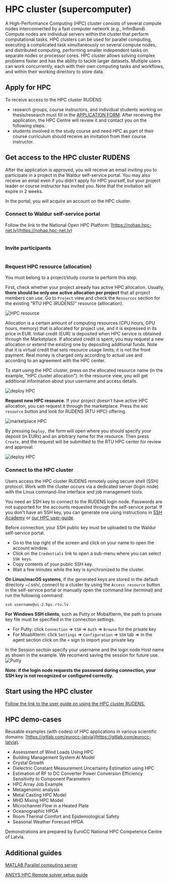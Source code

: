 # HPC cluster (supercomputer)

A High-Performance Computing (HPC) cluster consists of several compute nodes interconnected by a fast computer network (e.g., InfiniBand). Compute nodes are individual servers within the cluster that perform computational tasks. HPC clusters can be used for parallel computing, executing a complicated task simultaneously on several compute nodes, and distributed computing, performing smaller independent tasks on separate nodes or processor cores. HPC cluster allows solving complex problems faster and has the ability to tackle larger datasets. Multiple users can work concurrently, each with their own computing tasks and workflows, and within their working directory to store data.

## Apply for HPC
To receive access to the HPC cluster RUDENS
- research groups, course instructors, and individual students working on thesis/research must fill in the [APPLICATION FORM](https://docs.google.com/forms/d/e/1FAIpQLSemd1JlJB2lyW0Fal6OA3MM7cmxpqh0GQt145lrzmqqIFQIeA/viewform).  After receiving the application, the HPC Centre will review it and contact you on the following steps.
- students involved in the study course and need HPC as part of their course curriculum should receive an invitation from their course instructor.

## Get access to the HPC cluster RUDENS

After the application is approved, you will receive an email inviting you to participate in a project in the Waldur self-service portal. You may also receive an email even if you didn't apply for HPC yourself, but your project leader or course instructor has invited you. Note that the invitation will expire in 2 weeks. 

In the portal, you will acquire an account on the HPC cluster.

### Connect to Waldur self-service portal
Follow the link to the National Open HPC Platform: [https://nohap.hpc-net.lv](https://nohap.hpc-net.lv)

```{include} ./include/waldur_access.md
```
### Invite participants

```{include} ./include/waldur_invite.md
```
### Request HPC resource (allocation)
You must belong to a project/study course to perform this step. 

First, check whether your project already has active HPC allocation. Usually, **there should be only one active allocation per project** that all project members can use. Go to `Project` view and check the `Resources` section for the existing "RTU HPC (RUDENS)" resource (alllocation).

![HPC resource](images/waldur_project_HPC_1.jpg)

Allocation is a certain amount of computing resources (CPU hours, GPU hours, memory) that is allocated for project use, and it is expressed in its price in EUR. Initial credit (EUR) is deposited when HPC service is obtained through the Marketplace. If allocated credit is spent, you may request a new allocation or extend the existing one by depositing additional funds. Note that it is virtual credit that sets resource usage limits; it is not the front payment. Real money is charged only according to actual use and according to an agreement with the HPC center.

To start using the HPC cluster, press on the allocated resource name (in the example, "HPC cluster allocation"). In the resource view, you will get additional information about your username and access details.

![deploy HPC](images/waldur_project_HPC_4.jpg)

**Request new HPC resource**. If your project doesn't have active HPC allocation, you can request it through the marketplace. Press the `Add resource` button and look for RUDENS (RTU HPC) offering. 

![marketplace HPC](images/waldur_project_HPC_2.jpg)

By pressing `Deploy,` the form will open where you should specify your deposit (in EURs) and an arbitrary name for the resource. Then press `Create`, and the request will be submitted to the RTU HPC center for review and approval.

![deploy HPC](images/waldur_project_HPC_3.jpg)

### Connect to the HPC cluster

Users access the HPC cluster RUDENS remotely using secure shell (SSH) protocol. Work with the cluster occurs via a dedicated server (login node) with the Linux command-line interface and job management tools.

You need an SSH key to connect to the RUDENS login node. Passwords are not supported for the accounts requested through the self-service portal. If you don't have an SSH key, you can generate one using instructions in [SSH Academy](https://www.ssh.com/academy/ssh/keygen) or [our HPC user-guide](https://hpc-guide.rtu.lv/appendix.html#generating-keys-on-windows-using-mobaxterm).

Before connection, your SSH public key must be uploaded to the Waldur self-service portal. 
- Go to the top right of the screen and click on your name to open the account window. 
- Click on the `Credentials` link to open a sub-menu where you can select `SSH keys`. 
- Copy contents of your public SSH key. 
- Wait a few minutes while the key is synchronized to the cluster.

**On Linux/macOS systems**, if the generated keys are stored in the default directory ~/.ssh/, connect to a cluster by using the `Access resource` button in the self-service portal or manually open the command line (terminal) and run the following command:
   ```
   ssh username@ui-2.hpc.rtu.lv
   ```
**For Windows SSH clients**, such as Putty or MobaXterm, the path to private key file must be specified in the connection settings.
 - For Putty: click `Connection` => `SSH` => `Auth` => `Browse` for the private key
 - For MoabXterm: click `Settings` => `Configuration` => `SSH` tab => in the agent section click on the `+` sign to import your private key

In the Session sectoin specify your username and the login node Host name as shown in the example. We recomend saving the session for future use.
![Putty](images/putty_window.jpg)

**Note: if the login node requests the password during connection, your SSH key is not recognized or configured correctly.**

## Start using the HPC cluster

[Follow the link to the user guide on using the HPC cluster RUDENS.](https://hpc-guide.rtu.lv)

## HPC demo-cases

Reusable examples (with codes) of HPC applications in various scientific domains: [https://gitlab.com/eurocc-latvia](https://gitlab.com/eurocc-latvia).

- Assessment of Wind Loads Using HPC
- Building Management System AI Model
- Crystal Growth
- Dielectric Constant Measurement Uncertainty Estimation using HPC
- Estimation of RF to DC Converter Power Conversion Efficiency Sensitivity to Component Parameters
- HPC Array Job Example
- Metagenomic analysis
- Metal Casting HPC Model
- MHD Mixing HPC Model
- Microchannel Flow in a Heated Plate
- Oceanographic HPDA
- Room Thermal Comfort and Epidemiological Safety
- Seasonal Weather Forecast HPDA

Demonstrations are prepared by EuroCC National HPC Competence Centre of Latvia.

## Additional guides

[MATLAB Parallel computing server](https://hpc.rtu.lv/matlabmdcs-hpc/?lang=en)

[ANSYS HPC Remote solver setup guide](https://hpc-guide.rtu.lv/appendix.html#ansys-remote-solver-manager-rsm)
